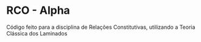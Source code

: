 # RCO - Alpha
Código feito para a disciplina de Relações Constitutivas, utilizando a Teoria Clássica dos Laminados
